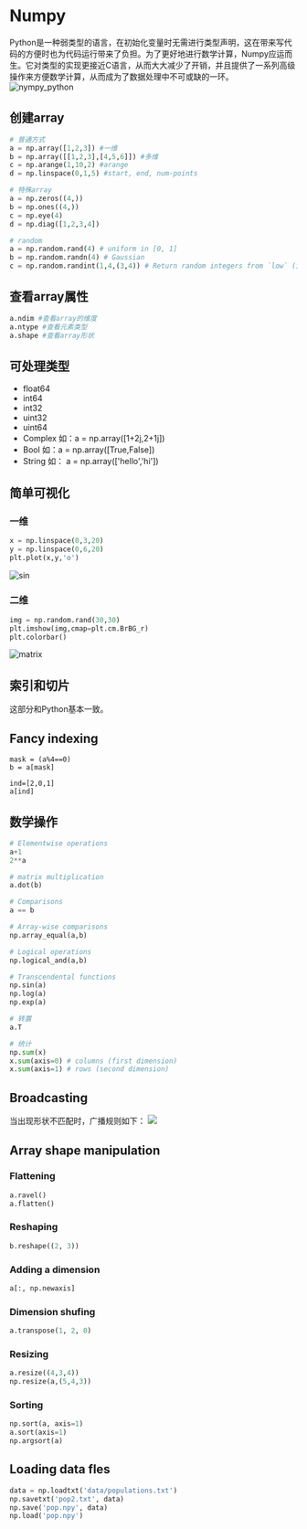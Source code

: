 # Numpy

Python是一种弱类型的语言，在初始化变量时无需进行类型声明，这在带来写代码的方便时也为代码运行带来了负担。为了更好地进行数学计算，Numpy应运而生。它对类型的实现更接近C语言，从而大大减少了开销，并且提供了一系列高级操作来方便数学计算，从而成为了数据处理中不可或缺的一环。
![nympy_python](figures/intro.png)


## 创建array

```python
# 普通方式
a = np.array([1,2,3]) #一维
b = np.array([[1,2,3],[4,5,6]]) #多维
c = np.arange(1,10,2) #arange
d = np.linspace(0,1,5) #start, end, num-points

# 特殊array
a = np.zeros((4,))
b = np.ones((4,))
c = np.eye(4)
d = np.diag([1,2,3,4])

# random
a = np.random.rand(4) # uniform in [0, 1]
b = np.random.randn(4) # Gaussian
c = np.random.randint(1,4,(3,4)) # Return random integers from `low` (inclusive) to `high` (exclusive).
```

## 查看array属性

```python
a.ndim #查看array的维度
a.ntype #查看元素类型
a.shape #查看array形状
```

## 可处理类型

- float64
- int64
- int32
- uint32
- uint64
- Complex 如：a = np.array([1+2j,2+1j])
- Bool 如：a = np.array([True,False])
- String 如： a = np.array(['hello','hi'])

## 简单可视化

### 一维
```python
x = np.linspace(0,3,20)
y = np.linspace(0,6,20)
plt.plot(x,y,'o')
```
![sin](figures/sin.jpg)

### 二维
```python
img = np.random.rand(30,30)
plt.imshow(img,cmap=plt.cm.BrBG_r)
plt.colorbar()
```
![matrix](figures/matrix_vis.png)

## 索引和切片

这部分和Python基本一致。

## Fancy indexing

```
mask = (a%4==0)
b = a[mask]

ind=[2,0,1]
a[ind]
```

## 数学操作

```python
# Elementwise operations
a+1
2**a

# matrix multiplication
a.dot(b)

# Comparisons
a == b

# Array-wise comparisons
np.array_equal(a,b)

# Logical operations
np.logical_and(a,b)

# Transcendental functions
np.sin(a)
np.log(a)
np.exp(a)

# 转置
a.T

# 统计
np.sum(x)
x.sum(axis=0) # columns (first dimension)
x.sum(axis=1) # rows (second dimension)

```

## Broadcasting

当出现形状不匹配时，广播规则如下：
![](figures/broadcast.png)

## Array shape manipulation

### Flattening

```python
a.ravel()
a.flatten()
```

### Reshaping

```python
b.reshape((2, 3))
```

### Adding a dimension

```python
a[:, np.newaxis]
```

### Dimension shufing

```python
a.transpose(1, 2, 0)
```

### Resizing

```python
a.resize((4,3,4))
np.resize(a,(5,4,3))
```

### Sorting

```python
np.sort(a, axis=1)
a.sort(axis=1)
np.argsort(a)
```

## Loading data fles

```python
data = np.loadtxt('data/populations.txt')
np.savetxt('pop2.txt', data)
np.save('pop.npy', data)
np.load('pop.npy')
```


